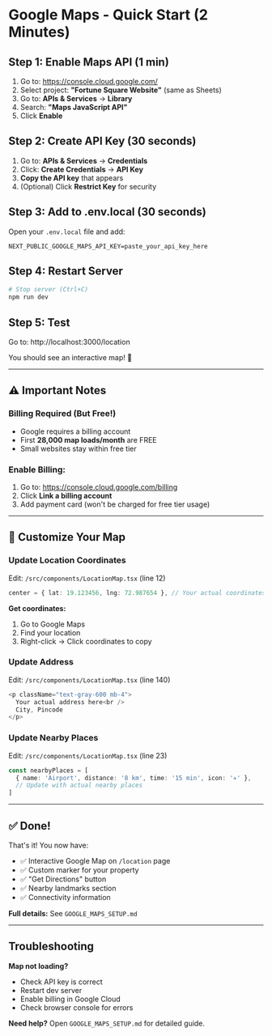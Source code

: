 # Google Maps - Quick Start (2 Minutes)

## Step 1: Enable Maps API (1 min)

1. Go to: https://console.cloud.google.com/
2. Select project: **"Fortune Square Website"** (same as Sheets)
3. Go to: **APIs & Services** → **Library**
4. Search: **"Maps JavaScript API"**
5. Click **Enable**

## Step 2: Create API Key (30 seconds)

1. Go to: **APIs & Services** → **Credentials**
2. Click: **Create Credentials** → **API Key**
3. **Copy the API key** that appears
4. (Optional) Click **Restrict Key** for security

## Step 3: Add to .env.local (30 seconds)

Open your `.env.local` file and add:

```env
NEXT_PUBLIC_GOOGLE_MAPS_API_KEY=paste_your_api_key_here
```

## Step 4: Restart Server

```bash
# Stop server (Ctrl+C)
npm run dev
```

## Step 5: Test

Go to: http://localhost:3000/location

You should see an interactive map! 🎉

---

## ⚠️ Important Notes

### Billing Required (But Free!)
- Google requires a billing account
- First **28,000 map loads/month** are FREE
- Small websites stay within free tier

### Enable Billing:
1. Go to: https://console.cloud.google.com/billing
2. Click **Link a billing account**
3. Add payment card (won't be charged for free tier usage)

---

## 🎯 Customize Your Map

### Update Location Coordinates

Edit: `/src/components/LocationMap.tsx` (line 12)

```typescript
center = { lat: 19.123456, lng: 72.987654 }, // Your actual coordinates
```

**Get coordinates:**
1. Go to Google Maps
2. Find your location
3. Right-click → Click coordinates to copy

### Update Address

Edit: `/src/components/LocationMap.tsx` (line 140)

```typescript
<p className="text-gray-600 mb-4">
  Your actual address here<br />
  City, Pincode
</p>
```

### Update Nearby Places

Edit: `/src/components/LocationMap.tsx` (line 23)

```typescript
const nearbyPlaces = [
  { name: 'Airport', distance: '8 km', time: '15 min', icon: '✈️' },
  // Update with actual nearby places
]
```

---

## ✅ Done!

That's it! You now have:
- ✅ Interactive Google Map on `/location` page
- ✅ Custom marker for your property
- ✅ "Get Directions" button
- ✅ Nearby landmarks section
- ✅ Connectivity information

**Full details:** See `GOOGLE_MAPS_SETUP.md`

---

## Troubleshooting

**Map not loading?**
- Check API key is correct
- Restart dev server
- Enable billing in Google Cloud
- Check browser console for errors

**Need help?** Open `GOOGLE_MAPS_SETUP.md` for detailed guide.
